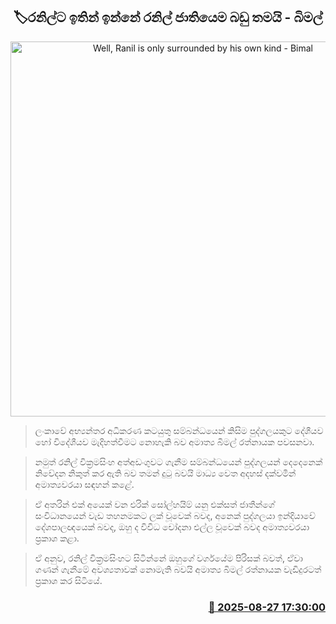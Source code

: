 <p align='center'><b><h2 align='center' title='Well, Ranil is only surrounded by his own kind - Bimal'>🏷රනිල්ට ඉතින් ඉන්නේ රනිල් ජාතියෙම බඩු තමයි - බිමල්</h2></b></p>
<p align='center'><img src='https://helakuru.sgp1.cdn.digitaloceanspaces.com/esana/images/lib/bimal-rathnayake-media-yy.jpg' width='600' alt='Well, Ranil is only surrounded by his own kind - Bimal'></p>

> ලංකාවේ අභ්‍යන්තර අධිකරණ කටයුතු සම්බන්ධයෙන් කිසිම පුද්ගලයකුට දේශීයව හෝ විදේශීයව මැදිහත්වීමට නොහැකි බව අමාත්‍ය බිමල් රත්නායක පවසනවා.

> නමුත් රනිල් වික්‍රමසිංහ අත්අඩංගුවට ගැනීම සම්බන්ධයෙන් පුද්ගලයන් දෙදෙනෙක් නිවේදන නිකුත් කර ඇති බව තමන් දුටු බවයි මාධ්‍ය වෙත අදහස් දක්වමින් අමාත්‍යවරයා සඳහන් කළේ.

> ඒ අතරින් එක් අයෙක් වන එරික් සෝල්හයිම් යනු එක්සත් ජාතීන්ගේ සංවිධානයෙන් වැඩ තහනමකට ලක් වූවෙක් බවද, අනෙක් පුද්ගලයා ඉන්දියාවේ දේශපාලඥයෙක් බවද, ඔහු ද විවිධ චෝදනා එල්ල වූවෙක් බවද අමාත්‍යවරයා ප්‍රකාශ කළා.

> ඒ අනුව, රනිල් වික්‍රමසිංහට සිටින්නේ ඔහුගේ වර්ගයේම පිරිසක් බවත්, ඒවා ගණන් ගැනීමේ අවශ්‍යතාවක් නොමැති බවයි අමාත්‍ය බිමල් රත්නායක වැඩිදුරටත් ප්‍රකාශ කර සිටියේ.



<h3 align='right'><a href='https://www.helakuru.lk/esana/p/113110/'>📅 2025-08-27 17:30:00</a></h3>
